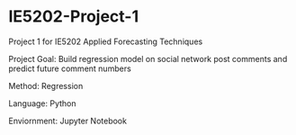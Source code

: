 # IE5202-Project-1
Project 1 for IE5202 Applied Forecasting Techniques

Project Goal: Build regression model on social network post comments and predict future comment numbers

Method: Regression

Language: Python

Enviornment: Jupyter Notebook
